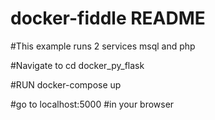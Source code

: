 # docker-fiddle README
#This example runs 2 services msql and php

#Navigate to
cd docker_py_flask

#RUN
docker-compose up

#go to 
localhost:5000 
#in your browser
